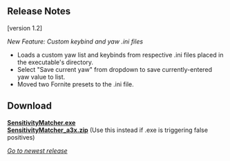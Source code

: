 ## Release Notes

[version 1.2] 

_New Feature: Custom keybind and yaw .ini files_
- Loads a custom yaw list and keybinds from respective .ini files placed in the executable's directory.
- Select "Save current yaw" from dropdown to save currently-entered yaw value to list.
- Moved two Fornite presets to the .ini file.

## Download

[**SensitivityMatcher.exe**](https://github.com/KovaaK/SensitivityMatcher/releases/download/1.2/SensitivityMatcher.exe) \
[**SensitivityMatcher_a3x.zip**](https://github.com/KovaaK/SensitivityMatcher/releases/download/1.2/SensitivityMatcher_a3x.zip) (Use this instead if .exe is triggering false positives)

[_Go to newest release_](https://github.com/KovaaK/SensitivityMatcher/releases/latest)
